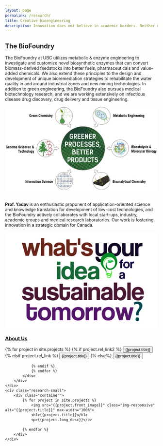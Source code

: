 ```yaml
---
layout: page
permalink: /research/
title: Creative bioengineering
description: Innovation does not believe in academic borders. Neither do we! We use insights and methodologies from a variety of scientific and technological domains to meet our objectives.
---
```


<section id="why">
    <div class="container">
        <div class="row">
            <div class="col-lg-8 col-md-12 text-left">
                <h2 id = "main-space"><b>The BioFoundry</b></h2>
                <p>The BioFoundry at UBC utilizes metabolic &amp; enzyme engineering to investigate and customize novel biosynthetic enzymes that can convert biomass-derived feedstocks into better fuels, pharmaceuticals and value-added chemicals. We also extend these principles to the design and development of unique bioremediation strategies to rehabilitate the water quality in and around industrial zones and new mining technologies. In addition to green engineering, the BioFoundry also pursues medical biotechnology research, and we are working extensively on infectious disease drug discovery, drug delivery and tissue engineering.</p>
                <div id="responsive">
                    <img src="/img/research/research_overview.jpg" class="img-responsive">
                </div>
                <br>
                <p id="responsive-para"><b> Prof. Yadav </b> is an enthusiastic proponent of application-oriented science and knowledge translation for development of low-cost technologies, and the BioFoundry actively collaborates with local start-ups, industry, academic groups and medical research laboratories. Our work is fostering innovation in a strategic domain for Canada.</p>
                <p id="related_links"> </p>
            </div>
            <div class="col-lg-4 col-md-12 text-left research-large">
                <img class="img-responsive" src="/img/sustainable-ideas.jpg" >
                <h3 class="text-center"><a href="/research" class="button">About Us</a></h3>
                {% for project in site.projects %}
                {% if project.rel_link2 %}
                  <button type="button" class="list-group-item" onclick="loadData('{{project.long_desc}}','{{project.modal_image}}','{{project.rel_link}}','{{project.rel_linktxt}}','{{project.rel_link2}}','{{project.rel_linktxt2}}')" >{{project.title}}</button>
                {% elsif project.rel_link %}
                  <button type="button" class="list-group-item" onclick="loadData('{{project.long_desc}}','{{project.modal_image}}','{{project.rel_link}}','{{project.rel_linktxt}}')" >{{project.title}}</button>
                {% else%}
                <button type="button" class="list-group-item" onclick="loadData('{{project.long_desc}}','{{project.modal_image}}')" >{{project.title}}</button>

                {% endif %}  
                {% endfor %}                
            </div>           
        </div>
    </div>
    <div class="research-small">
        <div class="container">
            {% for project in site.projects %}
                <img src="{{project.front_image}}" class="img-responsive" alt="{{project.title}}" max-width="100%">
                <h1>{{project.title}}</h1>
                <p>{{project.long_desc}}</p>
                
            {% endfor %}
        </div>
    </div>
</section>

